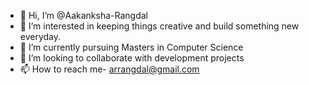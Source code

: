 - 👋 Hi, I’m @Aakanksha-Rangdal
- 👀 I’m interested in keeping things creative and build something new everyday.
- 🌱 I’m currently pursuing Masters in Computer Science
- 💞️ I’m looking to collaborate with development projects
- 📫 How to reach me- arrangdal@gmail.com

<!---
Aakanksha-Rangdal/Aakanksha-Rangdal is a ✨ special ✨ repository because its `README.md` (this file) appears on your GitHub profile.
You can click the Preview link to take a look at your changes.
--->
